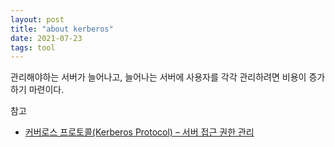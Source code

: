 ```yaml
---
layout: post
title: "about kerberos"
date: 2021-07-23
tags: tool
---
```


관리해야하는 서버가 늘어나고, 늘어나는 서버에 사용자를 각각 관리하려면 비용이 증가하기 마련이다.


참고
- [커버로스 프로토콜(Kerberos Protocol) – 서버 접근 권한 관리](https://www.letmecompile.com/kerberos-protocol/)